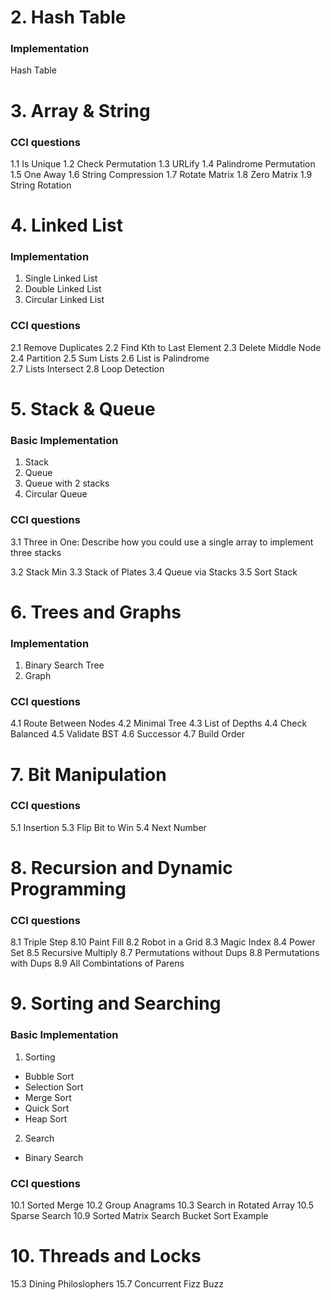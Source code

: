# 2. Hash Table
### Implementation
Hash Table

# 3. Array & String

### CCI questions
1.1 Is Unique
1.2 Check Permutation
1.3 URLify
1.4 Palindrome Permutation
1.5 One Away
1.6 String Compression
1.7 Rotate Matrix
1.8 Zero Matrix
1.9 String Rotation

# 4. Linked List

### Implementation
1. Single Linked List
2. Double Linked List
3. Circular Linked List

### CCI questions
2.1 Remove Duplicates
2.2 Find Kth to Last Element
2.3 Delete Middle Node
2.4 Partition
2.5 Sum Lists
2.6 List is Palindrome 	
2.7 Lists Intersect
2.8 Loop Detection

# 5. Stack & Queue

### Basic Implementation
1. Stack
2. Queue
3. Queue with 2 stacks
4. Circular Queue

### CCI questions
3.1 Three in One: Describe how you could use a single array to implement three stacks

3.2 Stack Min
3.3 Stack of Plates
3.4 Queue via Stacks
3.5 Sort Stack

# 6. Trees and Graphs

### Implementation
1. Binary Search Tree
2. Graph

### CCI questions
4.1 Route Between Nodes
4.2 Minimal Tree
4.3 List of Depths
4.4 Check Balanced
4.5 Validate BST
4.6 Successor
4.7 Build Order

# 7. Bit Manipulation

### CCI questions
5.1 Insertion
5.3 Flip Bit to Win
5.4 Next Number

# 8. Recursion and Dynamic Programming

### CCI questions
8.1 Triple Step
8.10 Paint Fill
8.2 Robot in a Grid
8.3 Magic Index
8.4 Power Set
8.5 Recursive Multiply
8.7 Permutations without Dups
8.8 Permutations with Dups
8.9 All Combintations of Parens

# 9. Sorting and Searching

### Basic Implementation
1. Sorting
- Bubble Sort
- Selection Sort
- Merge Sort
- Quick Sort
- Heap Sort

2. Search
- Binary Search

### CCI questions
10.1 Sorted Merge
10.2 Group Anagrams
10.3 Search in Rotated Array
10.5 Sparse Search
10.9 Sorted Matrix Search
Bucket Sort Example

# 10. Threads and Locks
15.3 Dining Philoslophers
15.7 Concurrent Fizz Buzz
